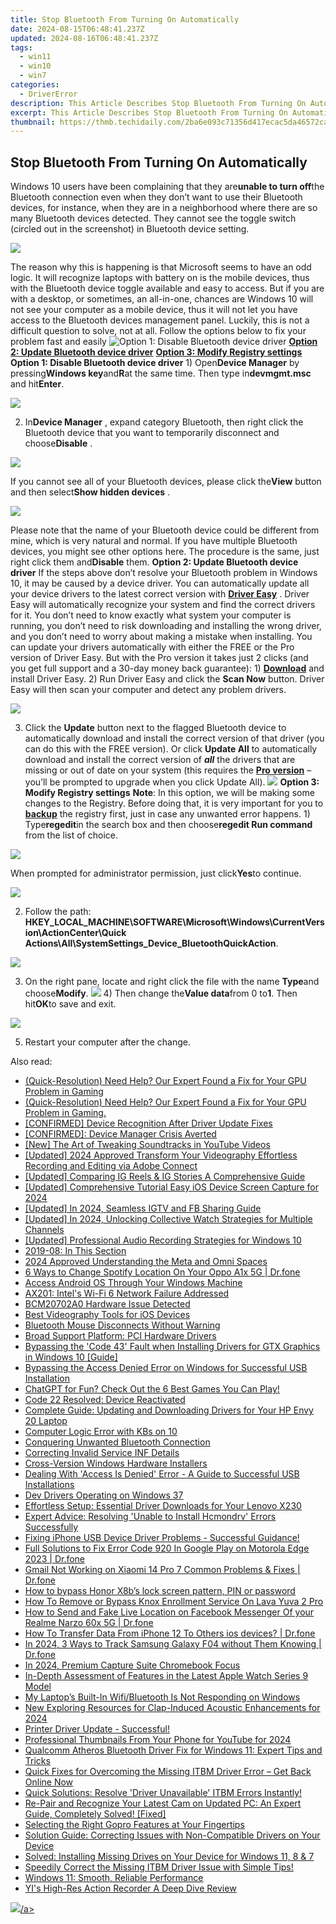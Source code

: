 ```yaml
---
title: Stop Bluetooth From Turning On Automatically
date: 2024-08-15T06:48:41.237Z
updated: 2024-08-16T06:48:41.237Z
tags:
  - win11
  - win10
  - win7
categories:
  - DriverError
description: This Article Describes Stop Bluetooth From Turning On Automatically
excerpt: This Article Describes Stop Bluetooth From Turning On Automatically
thumbnail: https://thmb.techidaily.com/2ba6e093c71356d417ecac5da46572ca39801b84e3600e540a25d205dbeab82d.jpg
---
```


## Stop Bluetooth From Turning On Automatically

Windows 10 users have been complaining that they are**unable to turn off**the Bluetooth connection even when they don’t want to use their Bluetooth devices, for instance, when they are in a neighborhood where there are so many Bluetooth devices detected. They cannot see the toggle switch (circled out in the screenshot) in Bluetooth device setting.

![](https://images.drivereasy.com/wp-content/uploads/2016/11/manage-bluetooth-devices.jpg)

The reason why this is happening is that Microsoft seems to have an odd logic. It will recognize laptops with battery on is the mobile devices, thus with the Bluetooth device toggle available and easy to access. But if you are with a desktop, or sometimes, an all-in-one, chances are Windows 10 will not see your computer as a mobile device, thus it will not let you have access to the Bluetooth devices management panel. Luckily, this is not a difficult question to solve, not at all. Follow the options below to fix your problem fast and easily ![**Option 1: Disable Bluetooth device driver**](https://boody-eco-wear.pxf.io/qyo4oo) [**Option 2: Update Bluetooth device driver**](https://propmoneyinc.pxf.io/q4jzdy) [**Option 3: Modify Registry settings**](https://united.elfm.net/zqobdx)   **Option 1: Disable Bluetooth device driver** 1) Open**Device Manager** by pressing**Windows key**and**R**at the same time. Then type in**devmgmt.msc** and hit**Enter**.

![](https://images.drivereasy.com/wp-content/uploads/2016/11/devmgmt-msc.png)

 2) In**Device Manager** , expand category Bluetooth, then right click the Bluetooth device that you want to temporarily disconnect and choose**Disable** .

![](https://images.drivereasy.com/wp-content/uploads/2016/11/disable-bluetooth-device-manager.jpg)

 If you cannot see all of your Bluetooth devices, please click the**View** button and then select**Show hidden devices** .

![](https://images.drivereasy.com/wp-content/uploads/2016/11/show-hidden-devices.png)

 Please note that the name of your Bluetooth device could be different from mine, which is very natural and normal. If you have multiple Bluetooth devices, you might see other options here. The procedure is the same, just right click them and**Disable** them.   **Option 2: Update Bluetooth device driver** If the steps above don’t resolve your Bluetooth problem in Windows 10, it may be caused by a device driver.  You can automatically update all your device drivers to the latest correct version with **[Driver Easy](https://tools.techidaily.com/drivereasy/download/)**  .  Driver Easy will automatically recognize your system and find the correct drivers for it. You don’t need to know exactly what system your computer is running, you don’t need to risk downloading and installing the wrong driver, and you don’t need to worry about making a mistake when installing. You can update your drivers automatically with either the FREE or the Pro version of Driver Easy. But with the Pro version it takes just 2 clicks (and you get full support and a 30-day money back guarantee): 1) **[Download](https://tools.techidaily.com/drivereasy/download/)**  and install Driver Easy. 2) Run Driver Easy and click the **Scan Now**  button. Driver Easy will then scan your computer and detect any problem drivers.

![](https://images.drivereasy.com/wp-content/uploads/2017/06/img_594b60655cf90.png)

3) Click the **Update** button next to the flagged Bluetooth device to automatically download and install the correct version of that driver (you can do this with the FREE version). Or click **Update All** to automatically download and install the correct version of **_all_**  the drivers that are missing or out of date on your system (this requires the [**Pro version**](https://tools.techidaily.com/drivereasy/download/)  – you’ll be prompted to upgrade when you click Update All). ![](https://images.drivereasy.com/wp-content/uploads/2017/04/img_58e613efeb2c3.jpg)   **Option 3: Modify Registry settings** **Note**: In this option, we will be making some changes to the Registry. Before doing that, it is very important for you to [**backup**](https://tools.techidaily.com/drivereasy/download/) the registry first, just in case any unwanted error happens. 1) Type**regedit**in the search box and then choose**regedit Run command** from the list of choice.

![](https://images.drivereasy.com/wp-content/uploads/2016/11/regedit-run-command.png)

When prompted for administrator permission, just click**Yes**to continue.

![](https://images.drivereasy.com/wp-content/uploads/2016/11/uac.png)

2) Follow the path:   **HKEY\_LOCAL\_MACHINE\\SOFTWARE\\Microsoft\\Windows\\CurrentVersion\\ActionCenter\\Quick Actions\\All\\SystemSettings\_Device\_BluetoothQuickAction**.

![](https://images.drivereasy.com/wp-content/uploads/2016/11/hkey_local_machinesoftwaremicrosoftwindowscurrentversionactioncenterquick-actionsallsystemsettings_device_bluetoothquickaction.png)

3) On the right pane, locate and right click the file with the name **Type**and choose**Modify**. ![](https://images.drivereasy.com/wp-content/uploads/2016/11/modify-value.png) 4) Then change the**Value data**from 0 to**1**. Then hit**OK**to save and exit.

![](https://images.drivereasy.com/wp-content/uploads/2016/11/value-data.png)

5) Restart your computer after the change.

<ins class="adsbygoogle"
     style="display:block"
     data-ad-format="autorelaxed"
     data-ad-client="ca-pub-7571918770474297"
     data-ad-slot="1223367746"></ins>



<ins class="adsbygoogle"
     style="display:block"
     data-ad-client="ca-pub-7571918770474297"
     data-ad-slot="8358498916"
     data-ad-format="auto"
     data-full-width-responsive="true"></ins>

<span class="atpl-alsoreadstyle">Also read:</span>
<div><ul>
<li><a href="https://driver-error.techidaily.com/quick-resolution-need-help-our-expert-found-a-fix-for-your-gpu-problem-in-gaming/"><u>(Quick-Resolution) Need Help? Our Expert Found a Fix for Your GPU Problem in Gaming</u></a></li>
<li><a href="https://driver-error.techidaily.com/1721098766767-quick-resolution-need-help-our-expert-found-a-fix-for-your-gpu-problem-in-gaming/"><u>(Quick-Resolution) Need Help? Our Expert Found a Fix for Your GPU Problem in Gaming.</u></a></li>
<li><a href="https://driver-error.techidaily.com/confirmed-device-recognition-after-driver-update-fixes/"><u>[CONFIRMED] Device Recognition After Driver Update Fixes</u></a></li>
<li><a href="https://driver-error.techidaily.com/confirmed-device-manager-crisis-averted/"><u>[CONFIRMED]: Device Manager Crisis Averted</u></a></li>
<li><a href="https://facebook-video-share.techidaily.com/new-the-art-of-tweaking-soundtracks-in-youtube-videos/"><u>[New] The Art of Tweaking Soundtracks in YouTube Videos</u></a></li>
<li><a href="https://digital-screen-recording.techidaily.com/updated-2024-approved-transform-your-videography-effortless-recording-and-editing-via-adobe-connect/"><u>[Updated] 2024 Approved  Transform Your Videography  Effortless Recording and Editing via Adobe Connect</u></a></li>
<li><a href="https://instagram-video-files.techidaily.com/updated-comparing-ig-reels-and-ig-stories-a-comprehensive-guide/"><u>[Updated] Comparing IG Reels & IG Stories  A Comprehensive Guide</u></a></li>
<li><a href="https://screen-video-capture.techidaily.com/updated-comprehensive-tutorial-easy-ios-device-screen-capture-for-2024/"><u>[Updated] Comprehensive Tutorial  Easy iOS Device Screen Capture for 2024</u></a></li>
<li><a href="https://instagram-video-files.techidaily.com/updated-in-2024-seamless-igtv-and-fb-sharing-guide/"><u>[Updated] In 2024, Seamless IGTV and FB Sharing Guide</u></a></li>
<li><a href="https://youtube-docs.techidaily.com/ed-in-2024-unlocking-collective-watch-strategies-for-multiple-channels/"><u>[Updated] In 2024, Unlocking Collective Watch Strategies for Multiple Channels</u></a></li>
<li><a href="https://extra-skills.techidaily.com/updated-professional-audio-recording-strategies-for-windows-10/"><u>[Updated] Professional Audio Recording Strategies for Windows 10</u></a></li>
<li><a href="https://driver-error.techidaily.com/2019-08-in-this-section/"><u>2019-08: In This Section</u></a></li>
<li><a href="https://some-guidance.techidaily.com/2024-approved-understanding-the-meta-and-omni-spaces/"><u>2024 Approved  Understanding the Meta and Omni Spaces</u></a></li>
<li><a href="https://location-fake.techidaily.com/6-ways-to-change-spotify-location-on-your-oppo-a1x-5g-drfone-by-drfone-virtual-android/"><u>6 Ways to Change Spotify Location On Your Oppo A1x 5G | Dr.fone</u></a></li>
<li><a href="https://driver-error.techidaily.com/access-android-os-through-your-windows-machine/"><u>Access Android OS Through Your Windows Machine</u></a></li>
<li><a href="https://driver-error.techidaily.com/ax201-intels-wi-fi-6-network-failure-addressed/"><u>AX201: Intel's Wi-Fi 6 Network Failure Addressed</u></a></li>
<li><a href="https://driver-error.techidaily.com/bcm20702a0-hardware-issue-detected/"><u>BCM20702A0 Hardware Issue Detected</u></a></li>
<li><a href="https://extra-information.techidaily.com/best-videography-tools-for-ios-devices/"><u>Best Videography Tools for iOS Devices</u></a></li>
<li><a href="https://driver-error.techidaily.com/bluetooth-mouse-disconnects-without-warning/"><u>Bluetooth Mouse Disconnects Without Warning</u></a></li>
<li><a href="https://driver-error.techidaily.com/broad-support-platform-pci-hardware-drivers/"><u>Broad Support Platform: PCI Hardware Drivers</u></a></li>
<li><a href="https://driver-error.techidaily.com/bypassing-the-code-43-fault-when-installing-drivers-for-gtx-graphics-in-windows-10-guide/"><u>Bypassing the 'Code 43' Fault when Installing Drivers for GTX Graphics in Windows 10 [Guide]</u></a></li>
<li><a href="https://driver-error.techidaily.com/bypassing-the-access-denied-error-on-windows-for-successful-usb-installation/"><u>Bypassing the Access Denied Error on Windows for Successful USB Installation</u></a></li>
<li><a href="https://tech-haven.techidaily.com/1722081567492-chatgpt-for-fun-check-out-the-6-best-games-you-can-play/"><u>ChatGPT for Fun? Check Out the 6 Best Games You Can Play!</u></a></li>
<li><a href="https://driver-error.techidaily.com/code-22-resolved-device-reactivated/"><u>Code 22 Resolved: Device Reactivated</u></a></li>
<li><a href="https://driver-error.techidaily.com/complete-guide-updating-and-downloading-drivers-for-your-hp-envy-20-laptop/"><u>Complete Guide: Updating and Downloading Drivers for Your HP Envy 20 Laptop</u></a></li>
<li><a href="https://driver-error.techidaily.com/computer-logic-error-with-kbs-on-10/"><u>Computer Logic Error with KBs on 10</u></a></li>
<li><a href="https://driver-error.techidaily.com/conquering-unwanted-bluetooth-connection/"><u>Conquering Unwanted Bluetooth Connection</u></a></li>
<li><a href="https://driver-error.techidaily.com/correcting-invalid-service-inf-details/"><u>Correcting Invalid Service INF Details</u></a></li>
<li><a href="https://driver-error.techidaily.com/cross-version-windows-hardware-installers/"><u>Cross-Version Windows Hardware Installers</u></a></li>
<li><a href="https://driver-error.techidaily.com/dealing-with-access-is-denied-error-a-guide-to-successful-usb-installations/"><u>Dealing With 'Access Is Denied' Error - A Guide to Successful USB Installations</u></a></li>
<li><a href="https://driver-error.techidaily.com/dev-drivers-operating-on-windows-37/"><u>Dev Drivers Operating on Windows 37</u></a></li>
<li><a href="https://hardware-updates.techidaily.com/effortless-setup-essential-driver-downloads-for-your-lenovo-x230/"><u>Effortless Setup: Essential Driver Downloads for Your Lenovo X230</u></a></li>
<li><a href="https://driver-error.techidaily.com/expert-advice-resolving-unable-to-install-hcmondrv-errors-successfully/"><u>Expert Advice: Resolving 'Unable to Install Hcmondrv' Errors Successfully</u></a></li>
<li><a href="https://driver-error.techidaily.com/1721098264911-fixing-iphone-usb-device-driver-problems-successful-guidance/"><u>Fixing iPhone USB Device Driver Problems - Successful Guidance!</u></a></li>
<li><a href="https://howto.techidaily.com/full-solutions-to-fix-error-code-920-in-google-play-on-motorola-edge-2023-drfone-by-drfone-fix-android-problems-fix-android-problems/"><u>Full Solutions to Fix Error Code 920 In Google Play on Motorola Edge 2023 | Dr.fone</u></a></li>
<li><a href="https://howto.techidaily.com/gmail-not-working-on-xiaomi-14-pro-7-common-problems-and-fixes-drfone-by-drfone-fix-android-problems-fix-android-problems/"><u>Gmail Not Working on Xiaomi 14 Pro 7 Common Problems & Fixes | Dr.fone</u></a></li>
<li><a href="https://phone-solutions.techidaily.com/how-to-bypass-honor-x8b-s-lock-screen-pattern-pin-or-password-by-drfone-android-unlock-android-unlock/"><u>How to bypass Honor X8b’s lock screen pattern, PIN or password</u></a></li>
<li><a href="https://android-unlock.techidaily.com/how-to-remove-or-bypass-knox-enrollment-service-on-lava-yuva-2-pro-by-drfone-android/"><u>How To Remove or Bypass Knox Enrollment Service On Lava Yuva 2 Pro</u></a></li>
<li><a href="https://location-social.techidaily.com/how-to-send-and-fake-live-location-on-facebook-messenger-of-your-realme-narzo-60x-5g-drfone-by-drfone-virtual-android/"><u>How to Send and Fake Live Location on Facebook Messenger Of your Realme Narzo 60x 5G | Dr.fone</u></a></li>
<li><a href="https://review-topics.techidaily.com/how-to-transfer-data-from-iphone-12-to-others-ios-devices-drfone-by-drfone-transfer-data-from-ios-transfer-data-from-ios/"><u>How To Transfer Data From iPhone 12 To Others ios devices? | Dr.fone</u></a></li>
<li><a href="https://android-location-track.techidaily.com/in-2024-3-ways-to-track-samsung-galaxy-f04-without-them-knowing-drfone-by-drfone-virtual-android/"><u>In 2024, 3 Ways to Track Samsung Galaxy F04 without Them Knowing | Dr.fone</u></a></li>
<li><a href="https://desktop-recording.techidaily.com/in-2024-premium-capture-suite-chromebook-focus/"><u>In 2024, Premium Capture Suite  Chromebook Focus</u></a></li>
<li><a href="https://buynow-info.techidaily.com/in-depth-assessment-of-features-in-the-latest-apple-watch-series-9-model/"><u>In-Depth Assessment of Features in the Latest Apple Watch Series 9 Model</u></a></li>
<li><a href="https://driver-error.techidaily.com/1721102190441-my-laptops-built-in-wifibluetooth-is-not-responding-on-windows/"><u>My Laptop’s Built-In Wifi/Bluetooth Is Not Responding on Windows</u></a></li>
<li><a href="https://audio-shaping.techidaily.com/new-exploring-resources-for-clap-induced-acoustic-enhancements-for-2024/"><u>New Exploring Resources for Clap-Induced Acoustic Enhancements for 2024</u></a></li>
<li><a href="https://driver-error.techidaily.com/1721104429316-printer-driver-update-successful/"><u>Printer Driver Update - Successful!</u></a></li>
<li><a href="https://facebook-record-videos.techidaily.com/professional-thumbnails-from-your-phone-for-youtube-for-2024/"><u>Professional Thumbnails From Your Phone for YouTube for 2024</u></a></li>
<li><a href="https://driver-error.techidaily.com/1721098054827-qualcomm-atheros-bluetooth-driver-fix-for-windows-11-expert-tips-and-tricks/"><u>Qualcomm Atheros Bluetooth Driver Fix for Windows 11: Expert Tips and Tricks</u></a></li>
<li><a href="https://driver-error.techidaily.com/1721105186418-quick-fixes-for-overcoming-the-missing-itbm-driver-error-get-back-online-now/"><u>Quick Fixes for Overcoming the Missing ITBM Driver Error – Get Back Online Now</u></a></li>
<li><a href="https://driver-error.techidaily.com/1721103492046-quick-solutions-resolve-driver-unavailable-itbm-errors-instantly/"><u>Quick Solutions: Resolve 'Driver Unavailable' ITBM Errors Instantly!</u></a></li>
<li><a href="https://driver-error.techidaily.com/1721097549885-re-pair-and-recognize-your-latest-cam-on-updated-pc-an-expert-guide-completely-solved-fixed/"><u>Re-Pair and Recognize Your Latest Cam on Updated PC: An Expert Guide, Completely Solved! [Fixed]</u></a></li>
<li><a href="https://extra-tips.techidaily.com/selecting-the-right-gopro-features-at-your-fingertips/"><u>Selecting the Right Gopro  Features at Your Fingertips</u></a></li>
<li><a href="https://driver-error.techidaily.com/solution-guide-correcting-issues-with-non-compatible-drivers-on-your-device/"><u>Solution Guide: Correcting Issues with Non-Compatible Drivers on Your Device</u></a></li>
<li><a href="https://driver-error.techidaily.com/solved-installing-missing-drives-on-your-device-for-windows-11-8-and-7/"><u>Solved: Installing Missing Drives on Your Device for Windows 11, 8 & 7</u></a></li>
<li><a href="https://driver-error.techidaily.com/speedily-correct-the-missing-itbm-driver-issue-with-simple-tips/"><u>Speedily Correct the Missing ITBM Driver Issue with Simple Tips!</u></a></li>
<li><a href="https://driver-error.techidaily.com/windows-11-smooth-reliable-performance/"><u>Windows 11: Smooth, Reliable Performance</u></a></li>
<li><a href="https://extra-resources.techidaily.com/yis-high-res-action-recorder-a-deep-dive-review/"><u>YI's High-Res Action Recorder  A Deep Dive Review</u></a></li>
</ul></div>

<!-- affiliate ads begin -->
<a href="https://store.nero.com/order/checkout.php?PRODS=4729507&QTY=1&AFFILIATE=108875&CART=1"><img src="https://www.nero.com/nero-com-wAssets/img/banners/2023/TIU/Nero_TuneItUp_Screen_2.webp" border="0">/a>
<!-- affiliate ads end -->